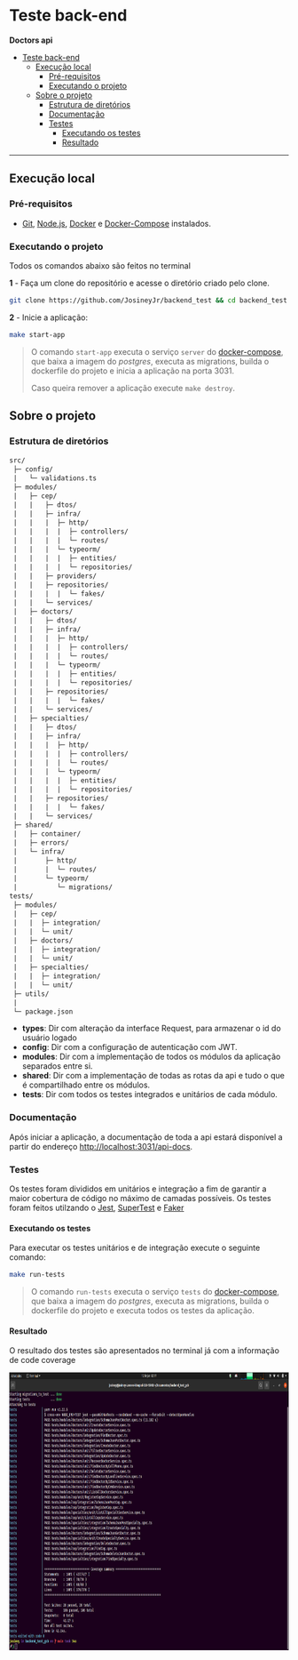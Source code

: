 # Teste back-end

**Doctors api**

- [Teste back-end](#teste-back-end)
  - [Execução local](#execução-local)
    - [Pré-requisitos](#pré-requisitos)
    - [Executando o projeto](#executando-o-projeto)
  - [Sobre o projeto](#sobre-o-projeto)
    - [Estrutura de diretórios](#estrutura-de-diretórios)
    - [Documentação](#documentação)
    - [Testes](#testes)
      - [Executando os testes](#executando-os-testes)
      - [Resultado](#resultado)

---

## Execução local

### Pré-requisitos

- [Git](https://git-scm.com/download/), [Node.js](https://nodejs.org/en/download/), [Docker](https://docs.docker.com/get-docker/) e [Docker-Compose](https://docs.docker.com/compose/install/) instalados.

### Executando o projeto

Todos os comandos abaixo são feitos no terminal

**1** - Faça um clone do repositório e acesse o diretório criado pelo clone.

```sh
git clone https://github.com/JosineyJr/backend_test && cd backend_test
```

**2** - Inicie a aplicação:

```sh
make start-app
```

> O comando `start-app` executa o serviço `server` do [docker-compose](./docker-compose.yml), que baixa a imagem do _postgres_, executa as migrations, builda o dockerfile do projeto e inicia a aplicação na porta 3031.
>
> Caso queira remover a aplicação execute `make destroy`.

## Sobre o projeto

### Estrutura de diretórios

```
src/
 ├─ config/
 |   └─ validations.ts
 ├─ modules/
 |   ├─ cep/
 |   |   ├─ dtos/
 |   |   ├─ infra/
 |   |   |  ├─ http/
 |   |   |  |  ├─ controllers/
 |   |   |  |  └─ routes/
 |   |   |  └─ typeorm/
 |   |   |  |  ├─ entities/
 |   |   |  |  └─ repositories/
 |   |   ├─ providers/
 |   |   ├─ repositories/
 |   |   |  |  └─ fakes/
 |   |   └─ services/
 |   ├─ doctors/
 |   |   ├─ dtos/
 |   |   ├─ infra/
 |   |   |  ├─ http/
 |   |   |  |  ├─ controllers/
 |   |   |  |  └─ routes/
 |   |   |  └─ typeorm/
 |   |   |  |  ├─ entities/
 |   |   |  |  └─ repositories/
 |   |   ├─ repositories/
 |   |   |  |  └─ fakes/
 |   |   └─ services/
 |   ├─ specialties/
 |   |   ├─ dtos/
 |   |   ├─ infra/
 |   |   |  ├─ http/
 |   |   |  |  ├─ controllers/
 |   |   |  |  └─ routes/
 |   |   |  └─ typeorm/
 |   |   |  |  ├─ entities/
 |   |   |  |  └─ repositories/
 |   |   ├─ repositories/
 |   |   |  |  └─ fakes/
 |   |   └─ services/
 ├─ shared/
 |   ├─ container/
 |   ├─ errors/
 |   └─ infra/
 |       ├─ http/
 |       |  └─ routes/
 |       └─ typeorm/
 |          └─ migrations/
tests/
 ├─ modules/
 |   ├─ cep/
 |   |  ├─ integration/
 |   |  └─ unit/
 |   ├─ doctors/
 |   |  ├─ integration/
 |   |  └─ unit/
 |   ├─ specialties/
 |   |  ├─ integration/
 |   |  └─ unit/
 ├─ utils/
 |
 └─ package.json
```

- **types**: Dir com alteração da interface Request, para armazenar o id do usuário logado
- **config**: Dir com a configuração de autenticação com JWT.
- **modules**: Dir com a implementação de todos os módulos da aplicação separados entre si.
- **shared**: Dir com a implementação de todas as rotas da api e tudo o que é compartilhado entre os módulos.
- **tests**: Dir com todos os testes integrados e unitários de cada módulo.

### Documentação

Após iniciar a aplicação, a documentação de toda a api estará disponível a partir do endereço <http://localhost:3031/api-docs>.

### Testes

Os testes foram divididos em unitários e integração a fim de garantir a maior cobertura de código no máximo de camadas possíveis. Os testes foram feitos utilzando o [Jest](https://www.npmjs.com/package/jest), [SuperTest](https://www.npmjs.com/package/supertest) e [Faker](https://www.npmjs.com/package/faker)

#### Executando os testes

Para executar os testes unitários e de integração execute o seguinte comando:

```sh
make run-tests
```
> O comando `run-tests` executa o serviço `tests` do [docker-compose](./docker-compose.yml), que baixa a imagem do _postgres_, executa as migrations, builda o dockerfile do projeto e executa todos os testes da aplicação.
>

#### Resultado

O resultado dos testes são apresentados no terminal já com a informação de code coverage

<img src=https://github.com/JosineyJr/backend_test/blob/main/testCoverage.png height="500">
